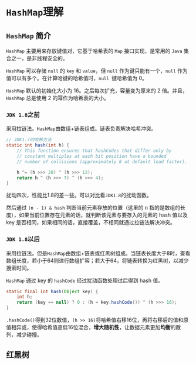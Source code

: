 # `HashMap`理解

## `HashMap` 简介

`HashMap` 主要用来存放键值对，它基于哈希表的 `Map` 接口实现，是常用的 `Java` 集合之一，是非线程安全的。

`HashMap` 可以存储 `null` 的 `key` 和 `value`，但 `null` 作为键只能有一个，`null` 作为值可以有多个。在计算哈键的哈希值时，`null `键哈希值为 0。

`HashMap` 默认的初始化大小为 16。之后每次扩充，容量变为原来的 2 倍。并且， `HashMap` 总是使用 2 的幂作为哈希表的大小。

### `JDK 1.8`之前

采用拉链法。`HashMap`由数组+链表组成。链表负责解决哈希冲突。

```JAVA
// JDK1.7的哈希方法
static int hash(int h) {
    // This function ensures that hashCodes that differ only by
    // constant multiples at each bit position have a bounded
    // number of collisions (approximately 8 at default load factor).

    h ^= (h >>> 20) ^ (h >>> 12);
    return h ^ (h >>> 7) ^ (h >>> 4);
}
```

扰动四次，性能比1.8的差一些。可以对比看`JDK1.8`的扰动函数。

然后通过 `(n - 1) & hash` 判断当前元素存放的位置（这里的 n 指的是数组的长度），如果当前位置存在元素的话，就判断该元素与要存入的元素的 hash 值以及 key 是否相同，如果相同的话，直接覆盖，不相同就通过拉链法解决冲突。





### `JDK 1.8`以后

采用拉链法。但是`HashMap`由数组+链表或红黑树组成。当链表长度大于8时，查看数组长度，若小于64则进行数组扩容；若大于64，将链表转换为红黑树，以减少搜索时间。

`HashMap` 通过 key 的 `hashCode` 经过扰动函数处理过后得到 hash 值。

```java
static final int hash(Object key) {
    int h;
    return (key == null) ? 0 : (h = key.hashCode()) ^ (h >>> 16);
}
```

`.hashCode()`得到32位数值，`(h >> 16)`将哈希值右移16位，再将右移后的值和原值相异或，使得哈希值高低16位混合，**增大随机性**，让数据元素更加**均衡**的散列，减少碰撞。





## 红黑树

